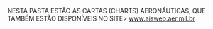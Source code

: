 NESTA PASTA ESTÃO AS CARTAS (CHARTS) AERONÁUTICAS, QUE TAMBÉM ESTÃO DISPONÍVEIS NO SITE> www.aisweb.aer.mil.br
